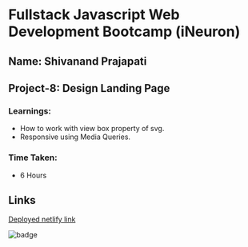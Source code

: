 # Fullstack Javascript Web Development Bootcamp (iNeuron)
## Name: Shivanand Prajapati
## Project-8: Design Landing Page
### Learnings:

- How to work with view box property of svg.
- Responsive using Media Queries.

### Time Taken:
- 6 Hours
## Links
[Deployed netlify link](https://shivanand-project-8.netlify.app/)

![badge](https://img.shields.io/badge/Project--8-Deployed-green)